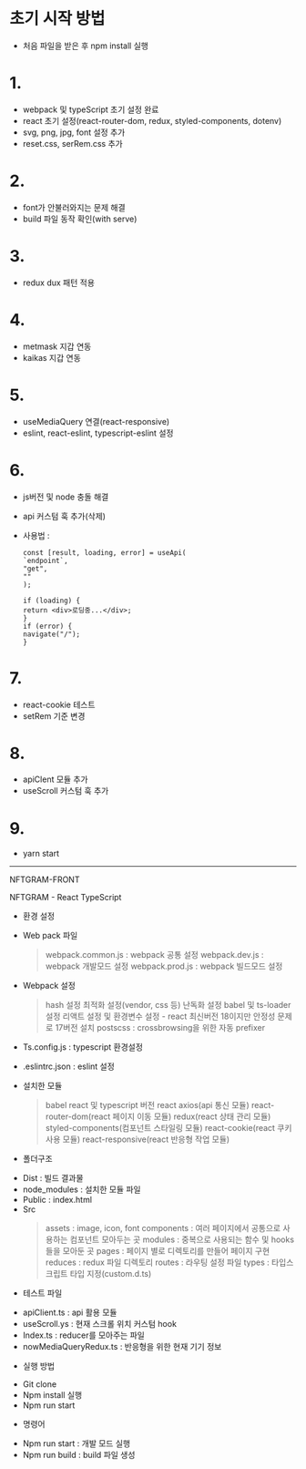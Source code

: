 # 초기 시작 방법

-   처음 파일을 받은 후 npm install 실행

# 1.

-   webpack 및 typeScript 초기 설정 완료
-   react 초기 설정(react-router-dom, redux, styled-components, dotenv)
-   svg, png, jpg, font 설정 추가
-   reset.css, serRem.css 추가

# 2.

-   font가 안불러와지는 문제 해결
-   build 파일 동작 확인(with serve)

# 3.

-   redux dux 패턴 적용

# 4.

-   metmask 지갑 연동
-   kaikas 지갑 연동

# 5.

-   useMediaQuery 연결(react-responsive)
-   eslint, react-eslint, typescript-eslint 설정

# 6.

-   js버전 및 node 충돌 해결
-   api 커스텀 훅 추가(삭제)
-   사용법 :

    ```
    const [result, loading, error] = useApi(
    `endpoint`,
    "get",
    ""
    );

    if (loading) {
    return <div>로딩중...</div>;
    }
    if (error) {
    navigate("/");
    }
    ```

# 7.

-   react-cookie 테스트
-   setRem 기준 변경

# 8.

-   apiClent 모듈 추가
-   useScroll 커스텀 훅 추가

# 9.
- yarn start


--------------------------

NFTGRAM-FRONT


NFTGRAM - React TypeScript

* 환경 설정
- Web pack 파일
    > webpack.common.js : webpack 공통 설정
    > webpack.dev.js : webpack 개발모드 설정
    > webpack.prod.js : webpack 빌드모드 설정

- Webpack 설정
    > hash 설정
    > 최적화 설정(vendor, css 등)
    > 난독화 설정
    > babel 및 ts-loader 설정
    > 리액트 설정 및 환경변수 설정 - react 최신버전 18이지만 안정성 문제로 17버전 설치
    > postscss : crossbrowsing을 위한 자동 prefixer

- Ts.config.js : typescript 환경설정
- .eslintrc.json : eslint 설정

- 설치한 모듈
    > babel
    > react 및 typescript 버전 react
    > axios(api 통신 모듈)
    > react-router-dom(react 페이지 이동 모듈)
    > redux(react 상태 관리 모듈)
    > styled-components(컴포넌트 스타일링 모듈)
    > react-cookie(react 쿠키 사용 모듈)
    > react-responsive(react 반응형 작업 모듈)

* 폴더구조
- Dist : 빌드 결과물
- node_modules : 설치한 모듈 파일
- Public : index.html
- Src
     > assets : image, icon, font
     > components : 여러 페이지에서 공통으로 사용하는 컴포넌트 모아두는 곳
     > modules : 중복으로 사용되는 함수 및 hooks들을 모아둔 곳
     > pages : 페이지 별로 디렉토리를 만들어 페이지 구현
     > reduces : redux 파일 디렉토리
     > routes : 라우팅 설정 파일
     > types : 타입스크립트 타입 지정(custom.d.ts)

* 테스트 파일
- apiClient.ts : api 활용 모듈
- useScroll.ys : 현재 스크롤 위치 커스텀 hook
- Index.ts : reducer를 모아주는 파일
- nowMediaQueryRedux.ts : 반응형을 위한 현재 기기 정보

* 실행 방법
- Git clone
- Npm install 실행
- Npm run start

* 명령어
- Npm run start : 개발 모드 실행
- Npm run build : build 파일 생성